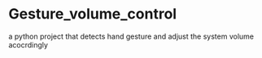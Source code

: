 # Gesture_volume_control


a python project that detects hand gesture and adjust the system volume acocrdingly

